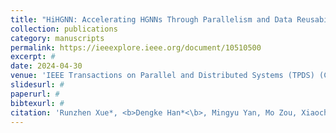 ```yaml
---
title: "HiHGNN: Accelerating HGNNs Through Parallelism and Data Reusability Exploitation"
collection: publications
category: manuscripts
permalink: https://ieeexplore.ieee.org/document/10510500
excerpt: #
date: 2024-04-30
venue: 'IEEE Transactions on Parallel and Distributed Systems (TPDS) (CCF-A)'
slidesurl: #
paperurl: #
bibtexurl: #
citation: 'Runzhen Xue*, <b>Dengke Han*<\b>, Mingyu Yan, Mo Zou, Xiaocheng Yang, Duo Wang, Wenming Li, Zhimin Tang, John Kim, Xiaochun Ye, Dongrui Fan. HiHGNN: Accelerating HGNNs Through Parallelism and Data Reusability Exploitation, in IEEE Transactions on Parallel and Distributed Systems, vol. 35, no. 7, pp. 1122-1138, July 2024.'
---
```

